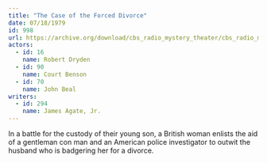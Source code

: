 ```yaml
---
title: "The Case of the Forced Divorce"
date: 07/18/1979
id: 998
url: https://archive.org/download/cbs_radio_mystery_theater/cbs_radio_mystery_theater-0951-1000.zip/cbs_radio_mystery_theater-0951-1000%2Fcbsrmt_0998_the_case_of_the_forced_divorce.mp3
actors:  
  - id: 16
    name: Robert Dryden  
  - id: 90
    name: Court Benson  
  - id: 70
    name: John Beal
writers:  
  - id: 294
    name: James Agate, Jr.
---
```

In a battle for the custody of their young son, a British woman enlists the aid of a gentleman con man and an American police investigator to outwit the husband who is badgering her for a divorce.
